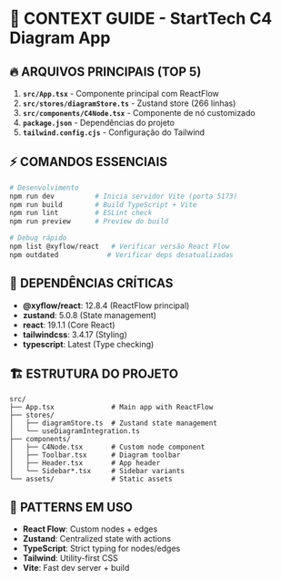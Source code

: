 # 📂 CONTEXT GUIDE - StartTech C4 Diagram App

## 🔥 ARQUIVOS PRINCIPAIS (TOP 5)
1. **`src/App.tsx`** - Componente principal com ReactFlow
2. **`src/stores/diagramStore.ts`** - Zustand store (266 linhas)
3. **`src/components/C4Node.tsx`** - Componente de nó customizado
4. **`package.json`** - Dependências do projeto
5. **`tailwind.config.cjs`** - Configuração do Tailwind

## ⚡ COMANDOS ESSENCIAIS
```bash
# Desenvolvimento
npm run dev          # Inicia servidor Vite (porta 5173)
npm run build        # Build TypeScript + Vite
npm run lint         # ESLint check
npm run preview      # Preview do build

# Debug rápido
npm list @xyflow/react   # Verificar versão React Flow
npm outdated            # Verificar deps desatualizadas
```

## 🔧 DEPENDÊNCIAS CRÍTICAS
- **@xyflow/react**: 12.8.4 (ReactFlow principal)
- **zustand**: 5.0.8 (State management)
- **react**: 19.1.1 (Core React)
- **tailwindcss**: 3.4.17 (Styling)
- **typescript**: Latest (Type checking)

## 🏗️ ESTRUTURA DO PROJETO
```
src/
├── App.tsx              # Main app with ReactFlow
├── stores/
│   ├── diagramStore.ts  # Zustand state management
│   └── useDiagramIntegration.ts
├── components/
│   ├── C4Node.tsx       # Custom node component
│   ├── Toolbar.tsx      # Diagram toolbar
│   ├── Header.tsx       # App header
│   └── Sidebar*.tsx     # Sidebar variants
└── assets/              # Static assets
```

## 🎯 PATTERNS EM USO
- **React Flow**: Custom nodes + edges
- **Zustand**: Centralized state with actions
- **TypeScript**: Strict typing for nodes/edges
- **Tailwind**: Utility-first CSS
- **Vite**: Fast dev server + build
